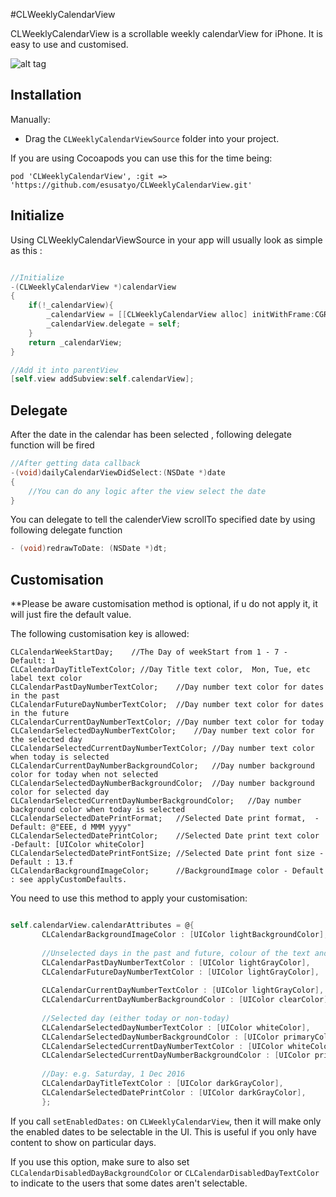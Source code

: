 #CLWeeklyCalendarView

CLWeeklyCalendarView is a scrollable weekly calendarView for iPhone. It is easy to use and customised.

![alt tag](https://github.com/esusatyo/CLWeeklyCalendarView/blob/master/screenshot.PNG)

## Installation

Manually:

* Drag the `CLWeeklyCalendarViewSource` folder into your project.

If you are using Cocoapods you can use this for the time being:

`pod 'CLWeeklyCalendarView', :git => 'https://github.com/esusatyo/CLWeeklyCalendarView.git'`

## Initialize 

Using CLWeeklyCalendarViewSource in your app will usually look as simple as this :


```objective-c

//Initialize
-(CLWeeklyCalendarView *)calendarView
{
    if(!_calendarView){
        _calendarView = [[CLWeeklyCalendarView alloc] initWithFrame:CGRectMake(0, 0, self.view.bounds.size.width, 100)];
        _calendarView.delegate = self;
    }
    return _calendarView;
}

//Add it into parentView
[self.view addSubview:self.calendarView];

```

## Delegate

After the date in the calendar has been selected , following delegate function will be fired

```objective-c
//After getting data callback
-(void)dailyCalendarViewDidSelect:(NSDate *)date
{
    //You can do any logic after the view select the date
}
```

You can delegate to tell the calenderView scrollTo specified date by using following delegate function

```objective-c
- (void)redrawToDate: (NSDate *)dt;
```

## Customisation

**Please be aware customisation method is optional, if u do not apply it, it will just fire the default value.

The following customisation key is allowed:

```
CLCalendarWeekStartDay;    //The Day of weekStart from 1 - 7 - Default: 1
CLCalendarDayTitleTextColor; //Day Title text color,  Mon, Tue, etc label text color
CLCalendarPastDayNumberTextColor;    //Day number text color for dates in the past
CLCalendarFutureDayNumberTextColor;  //Day number text color for dates in the future
CLCalendarCurrentDayNumberTextColor; //Day number text color for today
CLCalendarSelectedDayNumberTextColor;    //Day number text color for the selected day
CLCalendarSelectedCurrentDayNumberTextColor; //Day number text color when today is selected
CLCalendarCurrentDayNumberBackgroundColor;   //Day number background color for today when not selected
CLCalendarSelectedDayNumberBackgroundColor;  //Day number background color for selected day
CLCalendarSelectedCurrentDayNumberBackgroundColor;   //Day number background color when today is selected
CLCalendarSelectedDatePrintFormat;   //Selected Date print format,  - Default: @"EEE, d MMM yyyy"
CLCalendarSelectedDatePrintColor;    //Selected Date print text color -Default: [UIColor whiteColor]
CLCalendarSelectedDatePrintFontSize; //Selected Date print font size - Default : 13.f
CLCalendarBackgroundImageColor;      //BackgroundImage color - Default : see applyCustomDefaults.
```

You need to use this method to apply your customisation:

```objective-c

self.calendarView.calendarAttributes = @{
       CLCalendarBackgroundImageColor : [UIColor lightBackgroundColor],
       
       //Unselected days in the past and future, colour of the text and background.
       CLCalendarPastDayNumberTextColor : [UIColor lightGrayColor],
       CLCalendarFutureDayNumberTextColor : [UIColor lightGrayColor],
       
       CLCalendarCurrentDayNumberTextColor : [UIColor lightGrayColor],
       CLCalendarCurrentDayNumberBackgroundColor : [UIColor clearColor],
       
       //Selected day (either today or non-today)
       CLCalendarSelectedDayNumberTextColor : [UIColor whiteColor],
       CLCalendarSelectedDayNumberBackgroundColor : [UIColor primaryColor],
       CLCalendarSelectedCurrentDayNumberTextColor : [UIColor whiteColor],
       CLCalendarSelectedCurrentDayNumberBackgroundColor : [UIColor primaryColor],
       
       //Day: e.g. Saturday, 1 Dec 2016
       CLCalendarDayTitleTextColor : [UIColor darkGrayColor],
       CLCalendarSelectedDatePrintColor : [UIColor darkGrayColor],
       };

```

If you call `setEnabledDates:` on `CLWeeklyCalendarView`, then it will make only the enabled dates to be selectable in the UI. This is useful if you only have content to show on particular days.

If you use this option, make sure to also set `CLCalendarDisabledDayBackgroundColor` or `CLCalendarDisabledDayTextColor` to indicate to the users that some dates aren't selectable.
